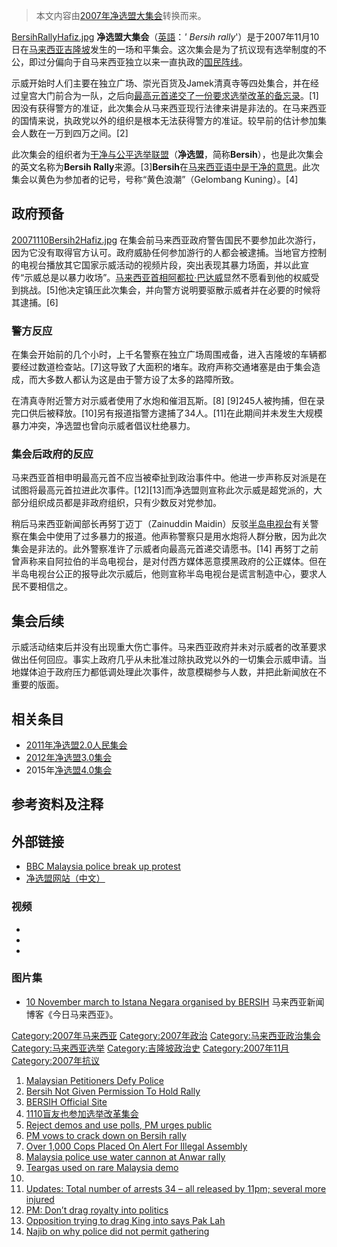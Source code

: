 > 本文内容由[2007年净选盟大集会](https://zh.wikipedia.org/wiki/2007年净选盟大集会)转换而来。


[BersihRallyHafiz.jpg](https://zh.wikipedia.org/wiki/File:BersihRallyHafiz.jpg "fig:BersihRallyHafiz.jpg") **净选盟大集会**（[英語](https://zh.wikipedia.org/wiki/英語 "wikilink")：*' Bersih rally*'）是于2007年11月10日在[马来西亚](../Page/马来西亚.md "wikilink")[吉隆坡](../Page/吉隆坡.md "wikilink")发生的一场和平集会。这次集会是为了抗议现有选举制度的不公，即过分偏向于自马来西亚独立以来一直执政的[国民阵线](https://zh.wikipedia.org/wiki/国民阵线_\(马来西亚\) "wikilink")。

示威开始时人们主要在独立广场、崇光百货及Jamek清真寺等四处集合，并在经过皇宫大门前合为一队，之后向[最高元首递交了一份要求选举改革的备忘录](../Page/马来西亚最高元首.md "wikilink")。\[1\]因没有获得警方的准证，此次集会从马来西亚现行法律来讲是非法的。在马来西亚的国情来说，执政党以外的组织是根本无法获得警方的准证。较早前的估计参加集会人数在一万到四万之间。\[2\]

此次集会的组织者为[干净与公平选举联盟](../Page/干净与公平选举联盟.md "wikilink")（**净选盟**，简称**Bersih**），也是此次集会的英文名称为**Bersih Rally**来源。\[3\]**Bersih**在[马来西亚语中是干净的意思](https://zh.wikipedia.org/wiki/马来西亚语 "wikilink")。此次集会以黄色为参加者的记号，号称“黄色浪潮”（Gelombang Kuning）。\[4\]

## 政府预备

[20071110Bersih2Hafiz.jpg](https://zh.wikipedia.org/wiki/File:20071110Bersih2Hafiz.jpg "fig:20071110Bersih2Hafiz.jpg") 在集会前马来西亚政府警告国民不要参加此次游行，因为它没有取得官方认可。政府威胁任何参加游行的人都会被逮捕。当地官方控制的电视台播放其它国家示威活动的视频片段，突出表现其暴力场面，并以此宣传“示威总是以暴力收场”。[马来西亚首相](../Page/马来西亚首相.md "wikilink")[阿都拉·巴达威](../Page/阿都拉·巴达威.md "wikilink")显然不愿看到他的权威受到挑战。\[5\]他决定镇压此次集会，并向警方说明要驱散示威者并在必要的时候将其逮捕。\[6\]

### 警方反应

在集会开始前的几个小时，上千名警察在独立广场周围戒备，进入吉隆坡的车辆都要经过数道检查站。\[7\]这导致了大面积的堵车。政府声称交通堵塞是由于集会造成，而大多数人都认为这是由于警方设了太多的路障所致。

在清真寺附近警方对示威者使用了水炮和催泪瓦斯。\[8\] \[9\]245人被拘捕，但在录完口供后被释放。\[10\]另有报道指警方逮捕了34人。\[11\]在此期间并未发生大规模暴力冲突，净选盟也曾向示威者倡议杜绝暴力。

### 集会后政府的反应

马来西亚首相申明最高元首不应当被牵扯到政治事件中。他进一步声称反对派是在试图将最高元首拉进此次事件。\[12\]\[13\]而净选盟则宣称此次示威是超党派的，大部分组织成员都是非政府组织，只有少数反对党参加。

稍后马来西亚新闻部长再努丁迈丁（Zainuddin Maidin）反驳[半岛电视台](../Page/半岛电视台.md "wikilink")有关警察在集会中使用了过多暴力的报道。他声称警察只是用水炮将人群分散，因为此次集会是非法的。此外警察准许了示威者向最高元首递交请愿书。\[14\] 再努丁之前曾声称来自阿拉伯的半岛电视台，是对付西方媒体恶意摸黑政府的公正媒体。但在半岛电视台公正的报导此次示威后，他则宣称半岛电视台是谎言制造中心，要求人民不要相信之。

## 集会后续

示威活动结束后并没有出现重大伤亡事件。马来西亚政府并未对示威者的改革要求做出任何回应。事实上政府几乎从未批准过除执政党以外的一切集会示威申请。当地媒体迫于政府压力都低调处理此次事件，故意模糊参与人数，并把此新闻放在不重要的版面。

## 相关条目

  - [2011年净选盟2.0人民集会](../Page/2011年净选盟2.0人民集会.md "wikilink")
  - [2012年净选盟3.0集会](https://zh.wikipedia.org/wiki/2012年净选盟3.0集会 "wikilink")
  - 2015年[净选盟4.0集会](../Page/净选盟4.0集会.md "wikilink")

## 参考资料及注释

## 外部链接

  - [BBC Malaysia police break up protest](http://news.bbc.co.uk/2/hi/asia-pacific/7088877.stm)
  - [净选盟网站（中文）](https://web.archive.org/web/20071108211820/http://cn.bersih.org/)

### 视频

  -
  -
  -
### 图片集

  - [10 November march to Istana Negara organised by BERSIH](https://web.archive.org/web/20071113224614/http://www.malaysia-today.net/fotos/Galeri/10Nov/index.html) 马来西亚新闻博客《今日马来西亚》。

[Category:2007年马来西亚](https://zh.wikipedia.org/wiki/Category:2007年马来西亚 "wikilink") [Category:2007年政治](https://zh.wikipedia.org/wiki/Category:2007年政治 "wikilink") [Category:马来西亚政治集会](https://zh.wikipedia.org/wiki/Category:马来西亚政治集会 "wikilink") [Category:马来西亚选举](https://zh.wikipedia.org/wiki/Category:马来西亚选举 "wikilink") [Category:吉隆坡政治史](https://zh.wikipedia.org/wiki/Category:吉隆坡政治史 "wikilink") [Category:2007年11月](https://zh.wikipedia.org/wiki/Category:2007年11月 "wikilink") [Category:2007年抗议](https://zh.wikipedia.org/wiki/Category:2007年抗议 "wikilink")

1.  [Malaysian Petitioners Defy Police](http://asiasentinel.com/index.php?option=com_content&task=view&id=863&Itemid=31)
2.  [Bersih Not Given Permission To Hold Rally](http://www.bernama.com.my/bernama/v3/news.php?id=294788)
3.  [BERSIH Official Site](http://bersih.org/)
4.  [1110盲友也参加选举改革集会](http://cn.bersih.org/?p=99)
5.  [Reject demos and use polls, PM urges public](http://thestar.com.my/news/story.asp?file=/2007/11/10/nation/19438454&sec=nation)
6.  [PM vows to crack down on Bersih rally](http://www.malaysiakini.com/news/74591)
7.  [Over 1,000 Cops Placed On Alert For Illegal Assembly](http://www.bernama.com.my/bernama/v3/news.php?id=295356)
8.  [Malaysia police use water cannon at Anwar rally](http://www.reuters.com/article/latestCrisis/idUSSP165982)
9.  [Teargas used on rare Malaysia demo](http://edition.cnn.com/2007/WORLD/asiapcf/11/10/malaysia.protests/index.html)
10.
11. [Updates: Total number of arrests 34 – all released by 11pm; several more injured](http://www.suaram.net/index.php?option=com_content&task=view&id=778&Itemid=1)
12. [PM: Don’t drag royalty into politics](http://www.thestar.com.my/news/story.asp?file=/2007/11/11/nation/20071111141403&sec=nation)
13. [Opposition trying to drag King into says Pak Lah](http://www.thestar.com.my/news/story.asp?file=/2007/11/12/nation/19445828&sec=nation&focus=1)
14. [Najib on why police did not permit gathering](http://www.thestar.com.my/news/story.asp?file=/2007/11/11/nation/19444042&sec=nation)